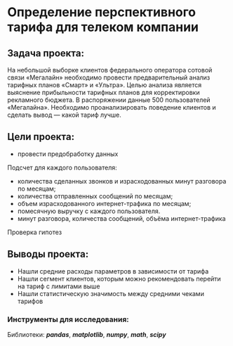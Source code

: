 # Определение перспективного тарифа для телеком компании

## Задача проекта:

На небольшой выборке клиентов федерального оператора сотовой связи «Мегалайн» необходимо провести предварительный анализ тарифных планов «Смарт» и «Ультра». Целью анализа является выяснение прибыльности тарифных планов для корректировки рекламного бюджета. В распоряжении данные 500 пользователей «Мегалайна». Необходимо проанализировать поведение клиентов и сделать вывод — какой тариф лучше.

## Цели проекта:

- провести предобработку данных

Подсчет для каждого пользователя:

- количества сделанных звонков и израсходованных минут разговора по месяцам;
- количества отправленных сообщений по месяцам;
- объем израсходованного интернет-трафика по месяцам;
- помесячную выручку с каждого пользователя.
- минут разговора, количества сообщений, объёма интернет-трафика

Проверка гипотез

## Выводы проекта:
- Нашли средние расходы параметров в зависимости от тарифа
- Нашли сегмент клиентов, которым можно рекомендовать перейти на тариф с лимитами выше
- Нашли статистическую значимость между средними чеками тарифов

### Инструменты для исследования:

Библиотеки: ***pandas***, ***matplotlib***, ***numpy***, ***math***, ***scipy***
